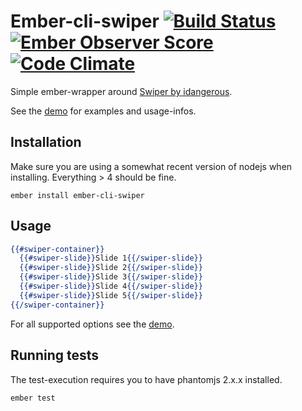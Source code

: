 # Ember-cli-swiper [![Build Status](https://travis-ci.org/Suven/ember-cli-swiper.svg?branch=master)](https://travis-ci.org/Suven/ember-cli-swiper) [![Ember Observer Score](https://emberobserver.com/badges/ember-cli-swiper.svg)](https://emberobserver.com/addons/ember-cli-swiper) [![Code Climate](https://codeclimate.com/github/Suven/ember-cli-swiper/badges/gpa.svg)](https://codeclimate.com/github/Suven/ember-cli-swiper)

Simple ember-wrapper around [Swiper by idangerous](http://idangero.us/swiper/demos/).

See the [demo](http://suven.github.io/ember-cli-swiper/) for examples and usage-infos.

## Installation

Make sure you are using a somewhat recent version of nodejs when installing. Everything > 4 should be fine.

`ember install ember-cli-swiper`

## Usage

```handlebars
{{#swiper-container}}
  {{#swiper-slide}}Slide 1{{/swiper-slide}}
  {{#swiper-slide}}Slide 2{{/swiper-slide}}
  {{#swiper-slide}}Slide 3{{/swiper-slide}}
  {{#swiper-slide}}Slide 4{{/swiper-slide}}
  {{#swiper-slide}}Slide 5{{/swiper-slide}}
{{/swiper-container}}
```

For all supported options see the [demo](http://suven.github.io/ember-cli-swiper/).

## Running tests

The test-execution requires you to have phantomjs 2.x.x installed.

`ember test`

